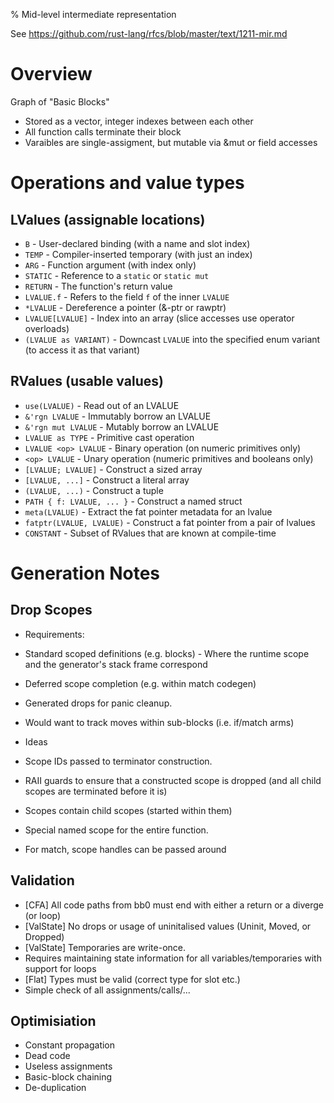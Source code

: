% Mid-level intermediate representation

See https://github.com/rust-lang/rfcs/blob/master/text/1211-mir.md


Overview
========

Graph of "Basic Blocks"
- Stored as a vector, integer indexes between each other
- All function calls terminate their block
- Varaibles are single-assigment, but mutable via &mut or field accesses


Operations and value types
=====

LValues (assignable locations)
------------------------------

- `B` - User-declared binding (with a name and slot index)
- `TEMP` - Compiler-inserted temporary (with just an index)
- `ARG` - Function argument (with index only)
- `STATIC` - Reference to a `static` or `static mut`
- `RETURN` - The function's return value
- `LVALUE.f` - Refers to the field `f` of the inner `LVALUE`
- `*LVALUE` - Dereference a pointer (&-ptr or rawptr)
- `LVALUE[LVALUE]` - Index into an array (slice accesses use operator overloads)
- `(LVALUE as VARIANT)` - Downcast `LVALUE` into the specified enum variant (to access it as that variant)

RValues (usable values)
-----------------------

- `use(LVALUE)` - Read out of an LVALUE
- `&'rgn LVALUE` - Immutably borrow an LVALUE
- `&'rgn mut LVALUE` - Mutably borrow an LVALUE
- `LVALUE as TYPE` - Primitive cast operation
- `LVALUE <op> LVALUE` - Binary operation (on numeric primitives only)
- `<op> LVALUE` - Unary operation (numeric primitives and booleans only)
- `[LVALUE; LVALUE]` - Construct a sized array
- `[LVALUE, ...]` - Construct a literal array
- `(LVALUE, ...)` - Construct a tuple
- `PATH { f: LVALUE, ... }` - Construct a named struct
- `meta(LVALUE)` - Extract the fat pointer metadata for an lvalue
- `fatptr(LVALUE, LVALUE)` - Construct a fat pointer from a pair of lvalues
- `CONSTANT` - Subset of RValues that are known at compile-time


Generation Notes
================

Drop Scopes
-----------

- Requirements:
 - Standard scoped definitions (e.g. blocks) - Where the runtime scope and the generator's stack frame correspond
 - Deferred scope completion (e.g. within match codegen)
 - Generated drops for panic cleanup.
 - Would want to track moves within sub-blocks (i.e. if/match arms)

- Ideas
 - Scope IDs passed to terminator construction.
 - RAII guards to ensure that a constructed scope is dropped (and all child scopes are terminated before it is)
 - Scopes contain child scopes (started within them)
 - Special named scope for the entire function.
 - For match, scope handles can be passed around


Validation
----------
- [CFA] All code paths from bb0 must end with either a return or a diverge (or loop)
- [ValState] No drops or usage of uninitalised values (Uninit, Moved, or Dropped)
- [ValState] Temporaries are write-once.
 - Requires maintaining state information for all variables/temporaries with support for loops
- [Flat] Types must be valid (correct type for slot etc.)
 - Simple check of all assignments/calls/...

Optimisiation
-------------
- Constant propagation
- Dead code
- Useless assignments
- Basic-block chaining
- De-duplication
